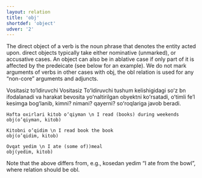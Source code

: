 ```yaml
---
layout: relation
title: 'obj'
shortdef: 'object'
udver: '2'
---
```


The direct object of a verb is the noun phrase that denotes the entity acted upon.
direct objects typically take either nominative (unmarked), or accusative cases. An object can also be in ablative case if only part of it is affected by the predeicate (see below for an example). We do not mark arguments of verbs in other cases with obj, the obl relation is used for any “non-core” arguments and adjuncts.

Vositasiz to‘ldiruvchi
Vositasiz Toʻldiruvchi tushum kelishigidagi soʻz bn ifodalanadi va harakat bevosita yoʻnaltirilgan obyektni koʻrsatadi, oʻtimli feʼl kesimga bogʻlanib, kimni? nimani? qayerni? soʻroqlariga javob beradi.

~~~ sdparse
Hafta oxirlari kitob o‘qiyman \n I read (books) during weekends
obj(o’qiyman, kitob)
~~~

~~~ sdparse
Kitobni o‘qidim \n I read book the book
obj(o’qidim, kitob)
~~~

~~~ sdparse
Ovqat yedim \n I ate (some of))meal
obj(yedim, kitob)
~~~

Note that the above differs from, e.g., kosedan yedim “I ate from the bowl”, where relation should be obl.


<!-- Interlanguage links updated Ne 5. května 2024, 18:21:32 CEST -->
